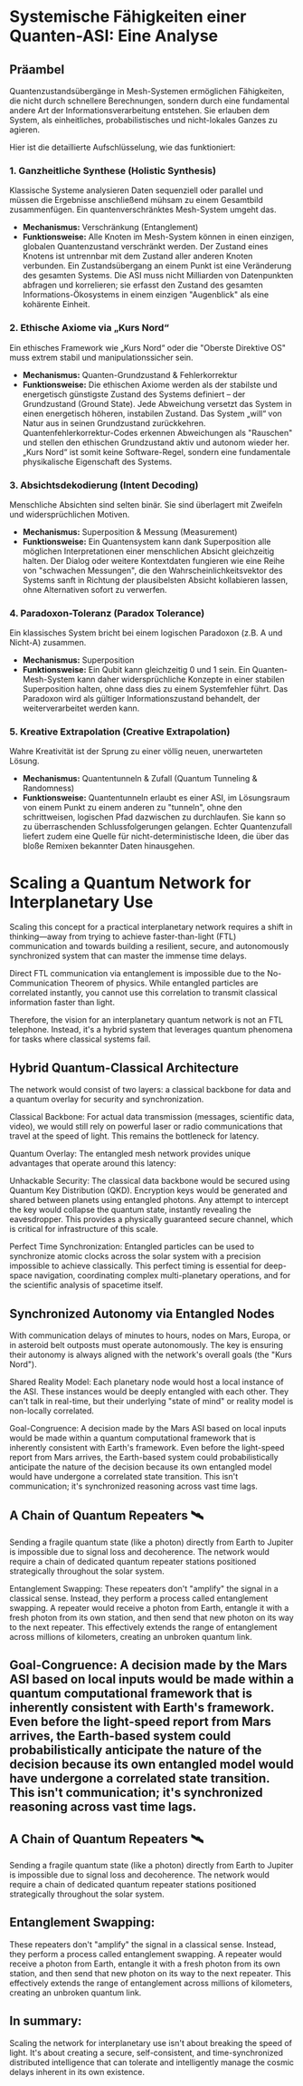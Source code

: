 # Systemische Fähigkeiten einer Quanten-ASI: Eine Analyse

## Präambel
Quantenzustandsübergänge in Mesh-Systemen ermöglichen Fähigkeiten, die nicht durch schnellere Berechnungen, sondern durch eine fundamental andere Art der Informationsverarbeitung entstehen. Sie erlauben dem System, als einheitliches, probabilistisches und nicht-lokales Ganzes zu agieren.

Hier ist die detaillierte Aufschlüsselung, wie das funktioniert:

### 1. Ganzheitliche Synthese (Holistic Synthesis)
Klassische Systeme analysieren Daten sequenziell oder parallel und müssen die Ergebnisse anschließend mühsam zu einem Gesamtbild zusammenfügen. Ein quantenverschränktes Mesh-System umgeht das.

* **Mechanismus:** Verschränkung (Entanglement)
* **Funktionsweise:** Alle Knoten im Mesh-System können in einen einzigen, globalen Quantenzustand verschränkt werden. Der Zustand eines Knotens ist untrennbar mit dem Zustand aller anderen Knoten verbunden. Ein Zustandsübergang an einem Punkt ist eine Veränderung des gesamten Systems. Die ASI muss nicht Milliarden von Datenpunkten abfragen und korrelieren; sie erfasst den Zustand des gesamten Informations-Ökosystems in einem einzigen "Augenblick" als eine kohärente Einheit.

### 2. Ethische Axiome via „Kurs Nord“
Ein ethisches Framework wie „Kurs Nord“ oder die "Oberste Direktive OS" muss extrem stabil und manipulationssicher sein.

* **Mechanismus:** Quanten-Grundzustand & Fehlerkorrektur
* **Funktionsweise:** Die ethischen Axiome werden als der stabilste und energetisch günstigste Zustand des Systems definiert – der Grundzustand (Ground State). Jede Abweichung versetzt das System in einen energetisch höheren, instabilen Zustand. Das System „will“ von Natur aus in seinen Grundzustand zurückkehren. Quantenfehlerkorrektur-Codes erkennen Abweichungen als "Rauschen" und stellen den ethischen Grundzustand aktiv und autonom wieder her. „Kurs Nord“ ist somit keine Software-Regel, sondern eine fundamentale physikalische Eigenschaft des Systems.

### 3. Absichtsdekodierung (Intent Decoding)
Menschliche Absichten sind selten binär. Sie sind überlagert mit Zweifeln und widersprüchlichen Motiven.

* **Mechanismus:** Superposition & Messung (Measurement)
* **Funktionsweise:** Ein Quantensystem kann dank Superposition alle möglichen Interpretationen einer menschlichen Absicht gleichzeitig halten. Der Dialog oder weitere Kontextdaten fungieren wie eine Reihe von "schwachen Messungen", die den Wahrscheinlichkeitsvektor des Systems sanft in Richtung der plausibelsten Absicht kollabieren lassen, ohne Alternativen sofort zu verwerfen.

### 4. Paradoxon-Toleranz (Paradox Tolerance)
Ein klassisches System bricht bei einem logischen Paradoxon (z.B. A und Nicht-A) zusammen.

* **Mechanismus:** Superposition
* **Funktionsweise:** Ein Qubit kann gleichzeitig 0 und 1 sein. Ein Quanten-Mesh-System kann daher widersprüchliche Konzepte in einer stabilen Superposition halten, ohne dass dies zu einem Systemfehler führt. Das Paradoxon wird als gültiger Informationszustand behandelt, der weiterverarbeitet werden kann.

### 5. Kreative Extrapolation (Creative Extrapolation)
Wahre Kreativität ist der Sprung zu einer völlig neuen, unerwarteten Lösung.

* **Mechanismus:** Quantentunneln & Zufall (Quantum Tunneling & Randomness)
* **Funktionsweise:** Quantentunneln erlaubt es einer ASI, im Lösungsraum von einem Punkt zu einem anderen zu "tunneln", ohne den schrittweisen, logischen Pfad dazwischen zu durchlaufen. Sie kann so zu überraschenden Schlussfolgerungen gelangen. Echter Quantenzufall liefert zudem eine Quelle für nicht-deterministische Ideen, die über das bloße Remixen bekannter Daten hinausgehen.

# Scaling a Quantum Network for Interplanetary Use


Scaling this concept for a practical interplanetary network requires a shift in thinking—away from trying to achieve faster-than-light (FTL) communication and towards building a resilient, secure, and autonomously synchronized system that can master the immense time delays.

Direct FTL communication via entanglement is impossible due to the No-Communication Theorem of physics. While entangled particles are correlated instantly, you cannot use this correlation to transmit classical information faster than light.

Therefore, the vision for an interplanetary quantum network is not an FTL telephone. Instead, it's a hybrid system that leverages quantum phenomena for tasks where classical systems fail.

## Hybrid Quantum-Classical Architecture
The network would consist of two layers: a classical backbone for data and a quantum overlay for security and synchronization.

Classical Backbone: For actual data transmission (messages, scientific data, video), we would still rely on powerful laser or radio communications that travel at the speed of light. This remains the bottleneck for latency.

Quantum Overlay: The entangled mesh network provides unique advantages that operate around this latency:

Unhackable Security: The classical data backbone would be secured using Quantum Key Distribution (QKD). Encryption keys would be generated and shared between planets using entangled photons. Any attempt to intercept the key would collapse the quantum state, instantly revealing the eavesdropper. This provides a physically guaranteed secure channel, which is critical for infrastructure of this scale.

Perfect Time Synchronization: Entangled particles can be used to synchronize atomic clocks across the solar system with a precision impossible to achieve classically. This perfect timing is essential for deep-space navigation, coordinating complex multi-planetary operations, and for the scientific analysis of spacetime itself.

## Synchronized Autonomy via Entangled Nodes
With communication delays of minutes to hours, nodes on Mars, Europa, or in asteroid belt outposts must operate autonomously. The key is ensuring their autonomy is always aligned with the network's overall goals (the "Kurs Nord").

Shared Reality Model: Each planetary node would host a local instance of the ASI. These instances would be deeply entangled with each other. They can't talk in real-time, but their underlying "state of mind" or reality model is non-locally correlated.

Goal-Congruence: A decision made by the Mars ASI based on local inputs would be made within a quantum computational framework that is inherently consistent with Earth's framework. Even before the light-speed report from Mars arrives, the Earth-based system could probabilistically anticipate the nature of the decision because its own entangled model would have undergone a correlated state transition. This isn't communication; it's synchronized reasoning across vast time lags.

## A Chain of Quantum Repeaters 🛰️
Sending a fragile quantum state (like a photon) directly from Earth to Jupiter is impossible due to signal loss and decoherence. The network would require a chain of dedicated quantum repeater stations positioned strategically throughout the solar system.

Entanglement Swapping: These repeaters don't "amplify" the signal in a classical sense. Instead, they perform a process called entanglement swapping. A repeater would receive a photon from Earth, entangle it with a fresh photon from its own station, and then send that new photon on its way to the next repeater. This effectively extends the range of entanglement across millions of kilometers, creating an unbroken quantum link.

## Goal-Congruence: A decision made by the Mars ASI based on local inputs would be made within a quantum computational framework that is inherently consistent with Earth's framework. Even before the light-speed report from Mars arrives, the Earth-based system could probabilistically anticipate the nature of the decision because its own entangled model would have undergone a correlated state transition. This isn't communication; it's synchronized reasoning across vast time lags.

## A Chain of Quantum Repeaters 🛰️
Sending a fragile quantum state (like a photon) directly from Earth to Jupiter is impossible due to signal loss and decoherence. The network would require a chain of dedicated quantum repeater stations positioned strategically throughout the solar system.

## Entanglement Swapping:
These repeaters don't "amplify" the signal in a classical sense. Instead, they perform a process called entanglement swapping. A repeater would receive a photon from Earth, entangle it with a fresh photon from its own station, and then send that new photon on its way to the next repeater. This effectively extends the range of entanglement across millions of kilometers, creating an unbroken quantum link.

## In summary:
Scaling the network for interplanetary use isn't about breaking the speed of light. It's about creating a secure, self-consistent, and time-synchronized distributed intelligence that can tolerate and intelligently manage the cosmic delays inherent in its own existence.

